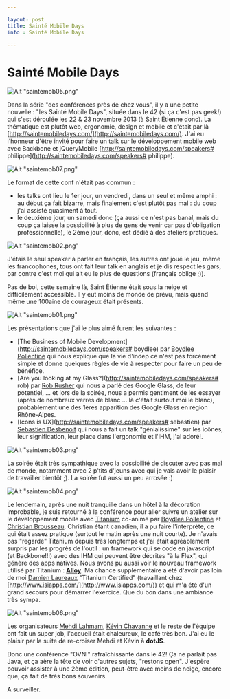 ```yaml
---

layout: post
title: Sainté Mobile Days
info : Sainté Mobile Days

---
```


# Sainté Mobile Days

![Alt "saintemob05.png"](https://github.com/k33g/k33g.github.com/raw/master/images/saintemob05.png)

Dans la série "des conférences près de chez vous", il y a une petite nouvelle : "les Sainté Mobile Days", située dans le 42 (si ça c'est pas geek!) qui s'est déroulée les 22 & 23 novembre 2013 (à Saint Étienne donc). La thématique est plutôt web, ergonomie, design et mobile et c'était par là [http://saintemobiledays.com/](http://saintemobiledays.com/). J'ai eu l'honneur d'être invité pour faire un talk sur le développement mobile web avec Backbone et jQueryMobile [http://saintemobiledays.com/speakers# philippe](http://saintemobiledays.com/speakers# philippe).

![Alt "saintemob07.png"](https://github.com/k33g/k33g.github.com/raw/master/images/saintemob07.png)

Le format de cette conf n'était pas commun :

- les talks ont lieu le 1er jour, un vendredi, dans un seul et même amphi : au début ça fait bizarre, mais finalement c'est plutôt pas mal : du coup j'ai assisté quasiment à tout.
- le deuxième jour, un samedi donc (ça aussi ce n'est pas banal, mais du coup ça laisse la possibilité à plus de gens de venir car pas d'obligation professionnelle), le 2ème jour, donc, est dédié à des ateliers pratiques.

![Alt "saintemob02.png"](https://github.com/k33g/k33g.github.com/raw/master/images/saintemob02.png)

J'étais le seul speaker à parler en français, les autres ont joué le jeu, même les francophones, tous ont fait leur talk en anglais et je dis respect les gars, par contre c'est moi qui ait eu le plus de questions (français oblige ;)).

Pas de bol, cette semaine là, Saint Étienne était sous la neige et difficilement accessible. Il y eut moins de monde de prévu, mais quand même une 100aine de courageux était présents.

![Alt "saintemob01.png"](https://github.com/k33g/k33g.github.com/raw/master/images/saintemob01.png)

Les présentations que j'ai le plus aimé furent les suivantes :

- [The Business of Mobile Development](http://saintemobiledays.com/speakers# boydlee) par [Boydlee Pollentine](https://twitter.com/boydleep) qui nous explique que la vie d'indep ce n'est pas forcément simple et donne quelques règles de vie à respecter pour faire un peu de bénéfice.
- [Are you looking at my Glass?](http://saintemobiledays.com/speakers# rob) par [Rob Rusher](https://twitter.com/robrusher) qui nous a parlé des Google Glass, de leur potentiel, ... et lors de la soirée, nous a permis gentiment de les essayer (après de nombreux verres de blanc ... là c'était surtout moi le blanc), probablement une des 1ères apparition des Google Glass en région Rhône-Alpes.
- [Icons is UX](http://saintemobiledays.com/speakers# sebastien) par [Sebastien Desbenoit](https://twitter.com/desbenoit) qui nous a fait un talk "génialissime" sur les icônes, leur signification, leur place dans l'ergonomie et l'IHM, j'ai adoré!.

![Alt "saintemob03.png"](https://github.com/k33g/k33g.github.com/raw/master/images/saintemob03.png)

La soirée était très sympathique avec la possibilité de discuter avec pas mal de monde, notamment avec 2 p'tits d'jeuns avec qui je vais avoir le plaisir de travailler bientôt ;). La soirée fut aussi un peu arrosée :)

![Alt "saintemob04.png"](https://github.com/k33g/k33g.github.com/raw/master/images/saintemob04.png)

Le lendemain, après une nuit tranquille dans un hôtel à la décoration improbable, je suis retourné à la conférence pour aller suivre un atelier sur le développement mobile avec [Titanium](http://www.appcelerator.com/titanium/) co-animé par [Boydlee Pollentine](https://twitter.com/boydleep) et [Christian Brousseau](https://twitter.com/TheBrousse). Christian étant canadien, il a pu faire l'interprète, ce qui était assez pratique (surtout le matin après une nuit courte). Je n'avais pas "regardé" Titanium depuis très longtemps et j'ai était agréablement surpris par les progrès de l'outil : un framework qui se code en javascript (et Backbone!!!) avec des IHM qui peuvent être décrites "à la Flex", qui génère des apps natives. Nous avons pu aussi voir le nouveau framework utilisé par Titanium : **[Alloy](http://www.appcelerator.com/platform/alloy/)**.
Ma chance supplémentaire a été d'avoir pas loin de moi [Damien Laureaux](https://twitter.com/timoa) "Titanium Certified" (travaillant chez [http://www.isiapps.com/](http://www.isiapps.com/)) et qui m'a été d'un grand secours pour démarrer l'exercice. Que du bon dans une ambiance très sympa.

![Alt "saintemob06.png"](https://github.com/k33g/k33g.github.com/raw/master/images/saintemob06.png)

Les organisateurs [Mehdi Lahmam](https://twitter.com/mehlah), [Kévin Chavanne](https://twitter.com/kevcha1) et le reste de l'équipe ont fait un super job, l'accueil était chaleureux, le café très bon. J'ai eu le plaisir par la suite de re-croiser Mehdi et Kévin à **dotJS**. 

Donc une conférence "OVNI" rafraîchissante dans le 42! Ça ne parlait pas Java, et ça aère la tête de voir d'autres sujets, "restons open". J'espère pouvoir assister à une 2ème édition, peut-être avec moins de neige, encore que, ça fait de très bons souvenirs.

A surveiller.
